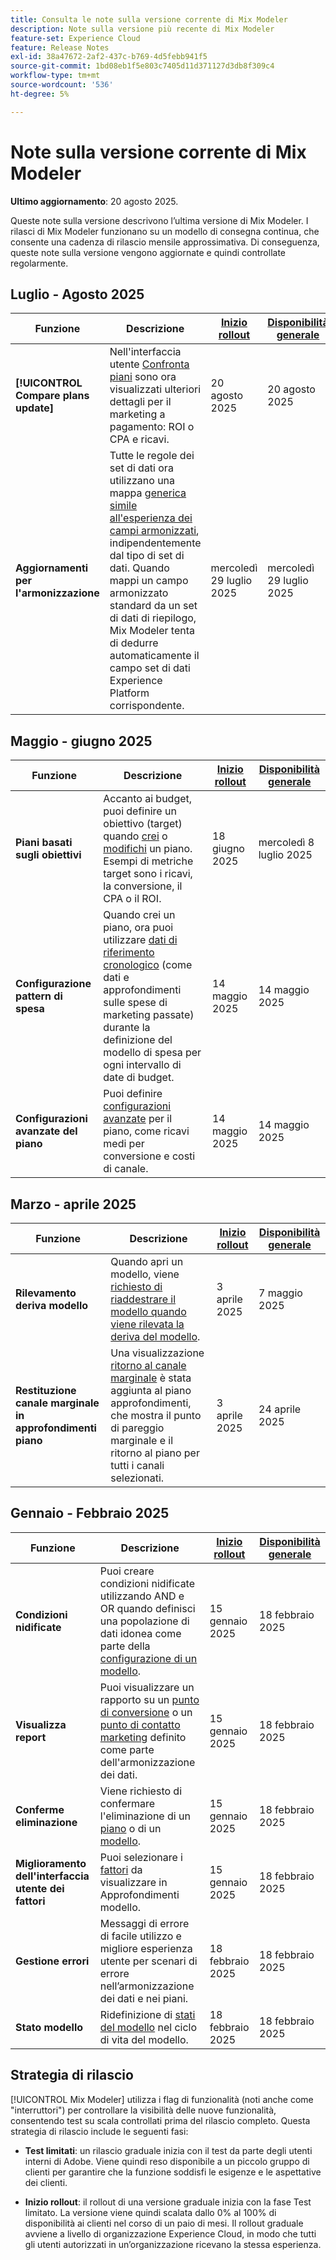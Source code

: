```yaml
---
title: Consulta le note sulla versione corrente di Mix Modeler
description: Note sulla versione più recente di Mix Modeler
feature-set: Experience Cloud
feature: Release Notes
exl-id: 38a47672-2af2-437c-b769-4d5febb941f5
source-git-commit: 1bd08eb1f5e803c7405d11d371127d3db8f309c4
workflow-type: tm+mt
source-wordcount: '536'
ht-degree: 5%

---
```


# Note sulla versione corrente di Mix Modeler

**Ultimo aggiornamento**: 20 agosto 2025.

Queste note sulla versione descrivono l’ultima versione di Mix Modeler. I rilasci di Mix Modeler funzionano su un modello di consegna continua, che consente una cadenza di rilascio mensile approssimativa. Di conseguenza, queste note sulla versione vengono aggiornate e quindi controllate regolarmente.



## Luglio - Agosto 2025

| Funzione | Descrizione | [Inizio rollout](#release-strategy) | [Disponibilità generale](#release-strategy) |
|---|---|---|---|
| **[!UICONTROL Compare plans update]** | Nell&#39;interfaccia utente [Confronta piani](/help/plans/compare.md) sono ora visualizzati ulteriori dettagli per il marketing a pagamento: ROI o CPA e ricavi. | 20 agosto 2025 | 20 agosto 2025 |
| **Aggiornamenti per l&#39;armonizzazione** | Tutte le regole dei set di dati ora utilizzano una mappa [generica simile all&#39;esperienza dei campi armonizzati](/help/harmonize-data/dataset-rules.md), indipendentemente dal tipo di set di dati. Quando mappi un campo armonizzato standard da un set di dati di riepilogo, Mix Modeler tenta di dedurre automaticamente il campo set di dati Experience Platform corrispondente. | mercoledì 29 luglio 2025 | mercoledì 29 luglio 2025 |


## Maggio - giugno 2025

| Funzione | Descrizione | [Inizio rollout](#release-strategy) | [Disponibilità generale](#release-strategy) |
|---|---|---|---|
| **Piani basati sugli obiettivi** | Accanto ai budget, puoi definire un obiettivo (target) quando [crei](/help/plans/build.md) o [modifichi](/help/plans/insights.md#edit-plan) un piano. Esempi di metriche target sono i ricavi, la conversione, il CPA o il ROI. | 18 giugno 2025 | mercoledì 8 luglio 2025 |
| **Configurazione pattern di spesa** | Quando crei un piano, ora puoi utilizzare [dati di riferimento cronologico](/help/plans/build.md) (come dati e approfondimenti sulle spese di marketing passate) durante la definizione del modello di spesa per ogni intervallo di date di budget. | 14 maggio 2025 | 14 maggio 2025 |
| **Configurazioni avanzate del piano** | Puoi definire [configurazioni avanzate](/help/plans/build.md) per il piano, come ricavi medi per conversione e costi di canale. | 14 maggio 2025 | 14 maggio 2025 |

## Marzo - aprile 2025

| Funzione | Descrizione | [Inizio rollout](#release-strategy) | [Disponibilità generale](#release-strategy) |
|---|---|---|---|
| **Rilevamento deriva modello** | Quando apri un modello, viene [richiesto di riaddestrare il modello quando viene rilevata la deriva del modello](/help/models/insights.md#model-drift). | 3 aprile 2025 | 7 maggio 2025 |
| **Restituzione canale marginale in approfondimenti piano** | Una visualizzazione [ritorno al canale marginale](/help/plans/insights.md#marginal-channel-return) è stata aggiunta al piano approfondimenti, che mostra il punto di pareggio marginale e il ritorno al piano per tutti i canali selezionati. | 3 aprile 2025 | 24 aprile 2025 |


## Gennaio - Febbraio 2025

| Funzione | Descrizione | [Inizio rollout](#release-strategy) | [Disponibilità generale](#release-strategy) |
|---|---|---|---|
| **Condizioni nidificate** | Puoi creare condizioni nidificate utilizzando AND e OR quando definisci una popolazione di dati idonea come parte della [configurazione di un modello](/help/models/build.md#configure). | 15 gennaio 2025 | 18 febbraio 2025 |
| **Visualizza report** | Puoi visualizzare un rapporto su un [punto di conversione](/help/harmonize-data/conversions.md#view-report) o un [punto di contatto marketing](/help/harmonize-data/marketing-touchpoints.md#view-report) definito come parte dell&#39;armonizzazione dei dati. | 15 gennaio 2025 | 18 febbraio 2025 |
| **Conferme eliminazione** | Viene richiesto di confermare l&#39;eliminazione di un [piano](/help/plans/overview.md#delete-plans) o di un [modello](/help/models/overview.md#delete-models). | 15 gennaio 2025 | 18 febbraio 2025 |
| **Miglioramento dell&#39;interfaccia utente dei fattori** | Puoi selezionare i [fattori](/help/models/insights.md#factors-beta) da visualizzare in Approfondimenti modello. | 15 gennaio 2025 | 18 febbraio 2025 |
| **Gestione errori** | Messaggi di errore di facile utilizzo e migliore esperienza utente per scenari di errore nell’armonizzazione dei dati e nei piani. | 18 febbraio 2025 | 18 febbraio 2025 |
| **Stato modello** | Ridefinizione di [stati del modello](/help/models/overview.md#manage-models) nel ciclo di vita del modello. | 18 febbraio 2025 | 18 febbraio 2025 |


## Strategia di rilascio

[!UICONTROL Mix Modeler] utilizza i flag di funzionalità (noti anche come &quot;interruttori&quot;) per controllare la visibilità delle nuove funzionalità, consentendo test su scala controllati prima del rilascio completo. Questa strategia di rilascio include le seguenti fasi:

* **Test limitati**: un rilascio graduale inizia con il test da parte degli utenti interni di Adobe. Viene quindi reso disponibile a un piccolo gruppo di clienti per garantire che la funzione soddisfi le esigenze e le aspettative dei clienti.

* **Inizio rollout**: il rollout di una versione graduale inizia con la fase Test limitato. La versione viene quindi scalata dallo 0% al 100% di disponibilità ai clienti nel corso di un paio di mesi. Il rollout graduale avviene a livello di organizzazione Experience Cloud, in modo che tutti gli utenti autorizzati in un’organizzazione ricevano la stessa esperienza.
